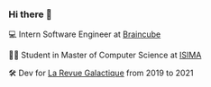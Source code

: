 ### Hi there 👋

💻 Intern Software Engineer at [Braincube](https://braincube.com/)

👨‍🎓 Student in Master of Computer Science at [ISIMA](https://www.isima.fr/)

🛠 Dev for [La Revue Galactique](https://twitter.com/revuegalactique) from 2019 to 2021
